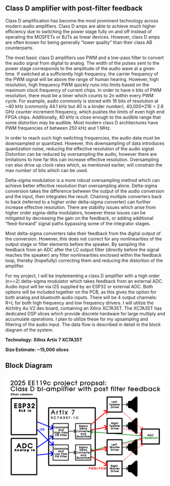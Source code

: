 ## Class D amplifier with post-filter feedback

Class D amplification has become the most prominent technology across modern audio amplifiers. Class D amps are able to achieve much higher efficiency due to switching the power stage fully on and off instead of operating the MOSFETs or BJTs as linear devices. However, class D amps are often known for being generally “lower quality” than their class AB counterparts. 

The most basic class D amplifiers use PWM and a low-pass filter to convert the audio signal from digital to analog. The width of the pulses sent to the power stage corresponds to the amplitude of the audio wave at a given time. If switched at a sufficiently high frequency, the carrier frequency of the PWM signal will be above the range of human hearing. However, high resolution, high frequency PWM quickly runs into limits based on the maximum clock frequency of current chips. In order to have n bits of PWM resolution, there must be a timer which counts to 2n within every PWM cycle. For example, audio commonly is stored with 16 bits of resolution at ~40 kHz (commonly 44.1 kHz but 40 is a kinder number). 40,000*216 = 2.6 GHz counter increment frequency, which pushes the limits of even high end FPGA chips. Additionally, 40 kHz is close enough to the audible range that some distortion may be audible. Most modern class D architectures have PWM frequencies of between 250 kHz and 1 MHz. 

In order to reach such high switching frequencies, the audio data must be downsampled or quantized. However, this downsampling of data introduces quantization noise, reducing the effective resolution of the audio signal. Distortion can be reduced by oversampling the audio, however there are limitations to how far this can increase effective resolution. Oversampling can also drive up clock rates which, as mentioned earlier, will constrain the max number of bits which can be used.

Delta-sigma modulation is a more robust oversampling method which can achieve better effective resolution than oversampling alone. Delta-sigma conversion takes the difference between the output of the audio conversion and the input, then integrates the result. Chaining multiple converters back to back (referred to a higher order delta-sigma converter) can further increase effective resolution. There are stability issues which arise from higher order sigma-delta modulators, however these issues can be mitigated by decreasing the gain on the feedback, or adding additional “feed-forward” signal paths bypassing some of the integrator stages.

Most delta-sigma converters take their feedback from the digital output of the conversion. However, this does not correct for any nonlinearities of the output stage or filter elements before the speaker. By sampling the feedback from an ADC after the LC output filter (directly before the signal reaches the speaker) any filter nonlinearities enclosed within the feedback loop, thereby (hopefully) correcting them and reducing the distortion of the amplifier.

For my project, I will be implementing a class D amplifier with a high order (n>=2) delta-sigma modulator which takes feedback from an external ADC. Audio input will be via I2S supplied by an ESP32 or external ADC. Both options will be included together on the PCB, as this gives the option for both analog and bluetooth audio inputs. There will be 4 output channels: R+L for both high frequency and low frequency drivers. I will utilize the Alchitry Au V2 dev board, containing an Xilinx XC7A35T. The XC7A35T has dedicated DSP slices which provide discrete hardware for large multiply and accumulate operations. I plan to utilize these for my upsampling and filtering of the audio input. The data flow is described in detail in the block diagram of the system.

**Technology:     Xilinx Artix 7 XC7A35T**

**Size Estimate:  ~15,000 slices**

## Block Diagram
<img alt="block diagram" src="./figures/119c_block.svg">